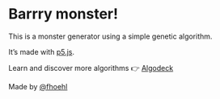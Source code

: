 Barrry monster!
==============

This is a monster generator using a simple genetic algorithm.

It’s made with [p5.js](https://p5js.org).

Learn and discover more algorithms 👉 [Algodeck](https://algodeck.com)

Made by [@fhoehl]()